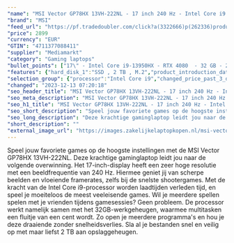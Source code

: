 ```yaml
---
"name": "MSI Vector GP78HX 13VH-222NL - 17 inch 240 Hz - Intel Core i9 - 32 GB - 2 TB - GeForce RTX 4080"
"brand": "MSI"
"feed_url": "https://pf.tradedoubler.com/click?a(3322666)p(262336)product(50617-1761305)ttid(3)url(https%3A%2F%2Fwww.mediamarkt.nl%2Fnl%2Fproduct%2F_msi-vector-gp78hx-13vh-222nl-17-inch-240-hz-intel-core-i9-32-gb-2-tb-geforce-rtx-4080-1761305.html%3Futm_source%3Dtradedoubler%26utm_medium%3Daff-comparison%26utm_term%3D1761305)"
"price": 2899
"currency": "EUR"
"GTIN": "4711377088411"
"supplier": "Mediamarkt"
"category": "Gaming laptops"
"bullet_points": ["17\" - Intel Core i9-13950HX - RTX 4080  - 32 GB - 2 TB","43,3 cm / 17 inch","WQXGA - 43,3 cm / 17 inch","SSD , 2 TB , M.2","1x Type-C (USB3.2 Gen2 / DP), 1x Type-C (USB / DP / Thunderbolt™ 4), 1x Type-C (USB3.2 Gen2 / DP) with PD charging, 1x Type-A USB3.2 Gen1, 1x Type-A USB3.2 Gen2, 1x SD Express Card Reader, 1x HDMI™ 2.1 (8K @ 60Hz / 4K @ 120Hz), 1x RJ45, 1x Mic-in/Headphon","Lithium polymer","38 cm x 2.3 cm x 29.8 cm /"]
"features": {"hard_disk_1":"SSD , 2 TB , M.2","product_introduction_date":"2023-06-01","processor_clock_rate":"2.2 GHz","short_description":"VECTOR GP78HX 13VH-222NL","dedicated_graphics_memory":"12 GB","color":"Zwart","additional_update_information":"Voor zover op de afbeeldingen apps worden getoond, geldt dat MediaMarkt niet kan garanderen dat de apps tijdens de volledige levensduur van het product goed zullen blijven functioneren. Dit hangt af van het beleid van de fabrikant.","image_ratio":"16:10","min_duration_supported_software_updates":"2 jaar","bluetooth":"Ja","screen_diagonal_cm_inch":"43,3 cm / 17 inch","manufacturer_guarantee":"2 jaar","processor_speed_with_turbo":"5.5 GHz","depth":"29,8 cm","panel_type":"IPS (In-Plane Switching)","touchscreen":"Nee","screen_diagonal_inches":"17 inch","product_manufacturer":"MSI","battery_capacity":"90 Wh","number_of_processor_cores":"24","integrated_mike":"Ja","speakers":"Ja","convertibility":"Vast scherm","scope_of_delivery":"Laptop, AC-adapter, handleiding","manufacturer_part_number":"GP78HX13VH222NL","model_year":"2023","product_height":"2,3 cm","shipping_costs":"0.00","product_width":"38,0 cm","screen_type":"Mat scherm","wlan_standards":"Killer Wi-Fi 6E AX1675","total_storage_space_in_gb":"2 TB","capacity_of_1_hard_disk":"2 TB","height":"2,3 cm","ram_configuration":"2 x 16 GB","processor_brand":"Intel®","delivery_time":"1","bluetooth_version":"5.3","brightness":"300 cd/m²","battery_type":"Lithium polymer","configuration":"17\" - Intel Core i9-13950HX - RTX 4080  - 32 GB - 2 TB","type_of_1_hard_disk":"SSD","resolution":"2560 x 1600","connections":"1x Type-C (USB3.2 Gen2 / DP), 1x Type-C (USB / DP / Thunderbolt™ 4), 1x Type-C (USB3.2 Gen2 / DP) with PD charging, 1x Type-A USB3.2 Gen1, 1x Type-A USB3.2 Gen2, 1x SD Express Card Reader, 1x HDMI™ 2.1 (8K @ 60Hz / 4K @ 120Hz), 1x RJ45, 1x Mic-in/Headphon","ram_type":"DDR5","product_depth":"29,8 cm","front_camera":"Ja","integrated_webcam":"Ja","update_policy":"Onbekend","wlan":"Ja","product_type":"Gaming-laptop","weight":"3,1 kg","previous_price":"","warranty_note":"Geen aanvullende garantie-informatie","memory_size":"32 GB","processor_model":"Core™ i9","image_quality":"WQXGA","processor":"Intel Core i9-13950HX","screen_diagonal_cm":"43,3 cm","keyboard_type":"QWERTY","card_reader":"Ja","manufacturer_supported_software_updates":"Ja","dimensions_weight":"38 cm x 2.3 cm x 29.8 cm /","total_storage_space":"2 TB","graphics_card":"NVIDIA GeForce RTX 4080"}
"selection_group": {"processor":"Intel Core i9","changed_price_past_3_days":false,"product_family":"Gaming"}
"changed": "2023-12-13 07:20:18"
"seo_header_title": "MSI Vector GP78HX 13VH-222NL - 17 inch 240 Hz - Intel Core i9 - 32 GB - 2 TB - GeForce RTX 4080"
"seo_meta_description": "MSI Vector GP78HX 13VH-222NL - 17 inch 240 Hz - Intel Core i9 - 32 GB - 2 TB - GeForce RTX 4080"
"seo_h1_title": "MSI Vector GP78HX 13VH-222NL - 17 inch 240 Hz - Intel Core i9 - 32 GB - 2 TB - GeForce RTX 4080"
"seo_short_description": "Speel jouw favoriete games op de hoogste instellingen met de MSI Vector GP78HX 13VH-222NL."
"seo_long_description": "Deze krachtige gaminglaptop leidt jou naar de volgende overwinning. Het 17-inch-display heeft een zeer hoge resolutie met een beeldfrequentie van 240 Hz. Hiermee geniet jij van scherpe beelden en vloeiende framerates, zelfs bij de snelste shootergames. Met de kracht van de Intel Core i9-processor worden laadtijden verleden tijd, en speel je moeiteloos de meest veeleisende games. Wil je meerdere spellen spelen met je vrienden tijdens gamesessies? Geen probleem. De processor werkt namelijk samen met het 32GB-werkgeheugen, waarmee multitasken een fluitje van een cent wordt. Zo open je meerdere programma's en hou je deze draaiende zonder snelheidsverlies. Sla al je bestanden snel en veilig op met maar liefst 2 TB aan opslaggeheugen."
"short_description": ""
"external_image_url": "https://images.zakelijkelaptopkopen.nl/msi-vector-gp78hx-13vh-222nl-17-inch-240-hz-intel-core-i9-32-gb-2-tb-geforce-rtx-4080-1761305.webp"
---
```


Speel jouw favoriete games op de hoogste instellingen met de MSI Vector GP78HX 13VH-222NL. Deze krachtige gaminglaptop leidt jou naar de volgende overwinning. Het 17-inch-display heeft een zeer hoge resolutie met een beeldfrequentie van 240 Hz. Hiermee geniet jij van scherpe beelden en vloeiende framerates, zelfs bij de snelste shootergames. Met de kracht van de Intel Core i9-processor worden laadtijden verleden tijd, en speel je moeiteloos de meest veeleisende games. Wil je meerdere spellen spelen met je vrienden tijdens gamesessies? Geen probleem. De processor werkt namelijk samen met het 32GB-werkgeheugen, waarmee multitasken een fluitje van een cent wordt. Zo open je meerdere programma's en hou je deze draaiende zonder snelheidsverlies. Sla al je bestanden snel en veilig op met maar liefst 2 TB aan opslaggeheugen.